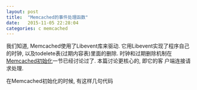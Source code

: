 ```yaml
---
layout: post
title:  "Memcached的事件处理函数"
date:   2015-11-05 22:28:04
categories: c memcached
---
```


我们知道, Memcached使用了Libevent库来驱动. 它用Libevent实现了程序自己的时钟,
以及todelete表(过期内容表)里面的删除. 时钟和过期删除机制在
[Memcached初始化](memcached-init)一节已经讨论过了. 本篇讨论更核心的, 即它的客
户端连接请求处理.

在Memcached初始化的时候, 有这样几句代码

```c
```
